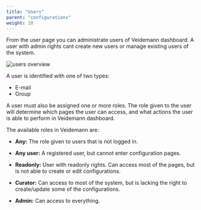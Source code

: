 ```yaml
---
title: "Users"
parent: "configurations"
weight: 10
---
```


From the user page you can administrate users of Veidemann dashboard. A user with admin rights cant create new users or
manage existing users of the system.

![users overview](/img/users/veidemann_dashboard_users_overview.png)

A user is identified with one of two types:

- E-mail
- Group

A user must also be assigned one or more roles. The role given to the user will determine which pages the user can access,
and what actions the user is able to perform in Veidemann dashboard.


The available roles in Veidemann are:

- **Any:**  The role given to users that is not logged in.

- **Any user:**   A registered user, but cannot enter configuration pages. 

- **Readonly:**  User with readonly rights. Can access most of the pages, but is not able to create or edit configurations.

- **Curator:** Can access to most of the system, but is lacking the right to create/update some of the configurations.
  
- **Admin:**  Can access to everything.



 